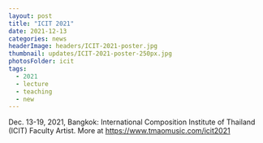 ```yaml
---
layout: post
title: "ICIT 2021"
date: 2021-12-13
categories: news
headerImage: headers/ICIT-2021-poster.jpg
thumbnail: updates/ICIT-2021-poster-250px.jpg
photosFolder: icit
tags:
  - 2021
  - lecture
  - teaching
  - new
---
```


Dec. 13-19, 2021, Bangkok: International Composition Institute of Thailand (ICIT) Faculty Artist. More at https://www.tmaomusic.com/icit2021
